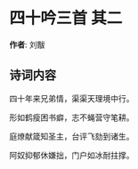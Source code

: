 # 四十吟三首  其二

**作者**: 刘黻

## 诗词内容

四十年来兄弟情，渠渠天理境中行。

形如鹤瘦困书癖，志不蝇营守笔耕。

庭燎献箴知圣主，台评飞劾到诸生。

阿奴抑郁休嫌拙，门户如冰耐拄撑。

